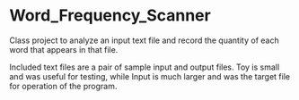 # Word_Frequency_Scanner
Class project to analyze an input text file and record the quantity of each word that appears in that file.

Included text files are a pair of sample input and output files. Toy is small and was useful for testing, while Input is much larger and was the target file for operation of the program.
